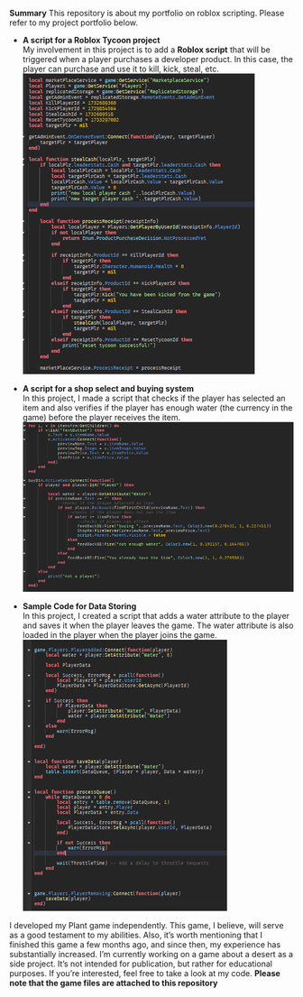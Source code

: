 
**Summary**
This repository is about my portfolio on roblox scripting. Please refer to my project portfolio below.



* **A script for a Roblox Tycoon project**  
My involvement in this project is to add a **Roblox script** that will be triggered when a player purchases a  developer product. In this case, the player can purchase and use it to kill, kick, steal, etc.  
![Developer product purchase image](/developer_product_purchase.PNG)

* **A script for a shop select and buying system**  
In this project, I made a script that checks if the player has selected an item and also verifies if the player has enough water (the currency in the game) before the player receives the item.
![shop purchase system image](/shop_system.PNG)  



* **Sample Code for Data Storing**  
In this project, I created a script that adds a water attribute to the player and saves it when the player leaves the game. The water attribute is also loaded in the player when the player joins the game.  
![data storing image](/data_store.PNG)

I developed my Plant game independently. This game, I believe, will serve as a good testament to my abilities. Also, it’s worth mentioning that I finished this game a few months ago, and since then, my experience has substantially increased. I’m currently working on a game about a desert as a side project. It’s not intended for publication, but rather for educational purposes. If you’re interested, feel free to take a look at my code.
**Please note that the game files are attached to this repository**